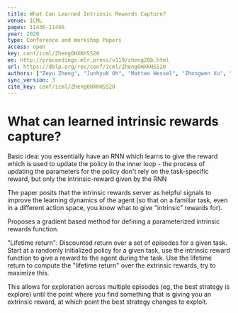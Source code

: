 ```yaml
---
title: What Can Learned Intrinsic Rewards Capture?
venue: ICML
pages: 11436-11446
year: 2020
type: Conference and Workshop Papers
access: open
key: conf/icml/ZhengOHXKHSS20
ee: http://proceedings.mlr.press/v119/zheng20b.html
url: https://dblp.org/rec/conf/icml/ZhengOHXKHSS20
authors: ["Zeyu Zheng", "Junhyuk Oh", "Matteo Hessel", "Zhongwen Xu", "Manuel Kroiss", "Hado van Hasselt", "David Silver", "Satinder Singh"]
sync_version: 3
cite_key: conf/icml/ZhengOHXKHSS20
---
```

# What can learned intrinsic rewards capture?

Basic idea: you essentially have an RNN which learns to give the reward which is used to update the policy in the inner loop -
the process of updating the parameters for the policy don't rely on the task-specific reward, but only the
intrinsic-reward given by the RNN

The paper posits that the intrinsic rewards server as helpful signals to improve the learning
dynamics of the agent (so that on a familiar task, even in a different action space, you
know what to give "intrinsic" rewards for).

Proposes a gradient based method for defining a parameterized intrinsic rewards function.

"Lifetime return": Discounted return over a set of episodes for a given task. Start at
a randomly initialized policy for a given task, use the intrinsic reward function to give
a reward to the agent during the task. Use the lifetime return to compute
the "lifetime return" over the extrinsic rewards, try to maximize this.

This allows for exploration across multiple episodes (eg, the best strategy is explore) until
the point where you find something that is giving you an extrinsic reward, at which point
the best strategy changes to exploit.